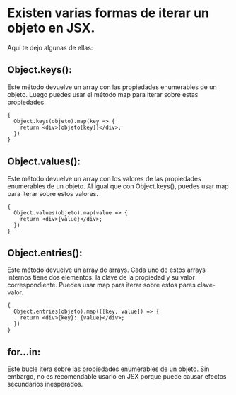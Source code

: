 # Existen varias formas de iterar un objeto en JSX.

Aquí te dejo algunas de ellas:

## Object.keys():

Este método devuelve un array con las propiedades enumerables de un objeto. Luego puedes usar el método map para iterar sobre estas propiedades.

```
{
  Object.keys(objeto).map(key => {
    return <div>{objeto[key]}</div>;
  })
}
```

## Object.values():

Este método devuelve un array con los valores de las propiedades enumerables de un objeto. Al igual que con Object.keys(), puedes usar map para iterar sobre estos valores.

```
{
  Object.values(objeto).map(value => {
    return <div>{value}</div>;
  })
}
```

## Object.entries():

Este método devuelve un array de arrays. Cada uno de estos arrays internos tiene dos elementos: la clave de la propiedad y su valor correspondiente. Puedes usar map para iterar sobre estos pares clave-valor.

```
{
  Object.entries(objeto).map(([key, value]) => {
    return <div>{key}: {value}</div>;
  })
}
```

## for…in:

Este bucle itera sobre las propiedades enumerables de un objeto. Sin embargo, no es recomendable usarlo en JSX porque puede causar efectos secundarios inesperados.
